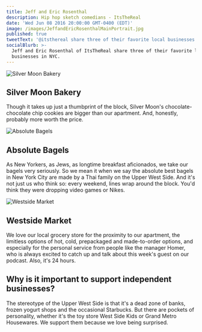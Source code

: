 ```yaml
---
title: Jeff and Eric Rosenthal
description: Hip hop sketch comedians - ItsTheReal
date: 'Wed Jun 08 2016 20:00:00 GMT-0400 (EDT)'
image: /images/JeffandEricRosenthalMainPortrait.jpg
published: true
tweetText: '@itsthereal share three of their favorite local businesses in NYC '
socialBlurb: >-
  Jeff and Eric Rosenthal of ItsTheReal share three of their favorite local
  businesses in NYC.
---
```


![Silver Moon Bakery](/fornewyork/images/JeffandEricRosenthalSilverMoonBakery.jpg)
## Silver Moon Bakery

Though it takes up just a thumbprint of the block, Silver Moon's chocolate-chocolate chip cookies are bigger than our apartment. And, honestly, probably more worth the price.

![Absolute Bagels](/fornewyork/images/JeffandEricRosenthalAbsoluteBagels.jpg)

## Absolute Bagels

As New Yorkers, as Jews, as longtime breakfast aficionados, we take our bagels very seriously. So we mean it when we say the absolute best bagels in New York City are made by a Thai family on the Upper West Side. And it's not just us who think so: every weekend, lines wrap around the block. You'd think they were dropping video games or Nikes.

![Westside Market](/fornewyork/images/JeffandEricRosenthalWestsideMarket.jpg)

## Westside Market

We love our local grocery store for the proximity to our apartment, the limitless options of hot, cold, prepackaged and made-to-order options, and especially for the personal service from people like the manager Homer, who is always excited to catch up and talk about this week's guest on our podcast. Also, it's 24 hours.

## Why is it important to support independent businesses?

The stereotype of the Upper West Side is that it's a dead zone of banks, frozen yogurt shops and the occasional Starbucks. But there are pockets of personality, whether it's the toy store West Side Kids or Grand Metro Housewares. We support them because we love being surprised.
